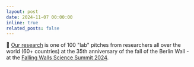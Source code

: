 ```yaml
---
layout: post
date: 2024-11-07 00:00:00
inline: true
related_posts: false
---
```


:mega: [Our research](https://youtu.be/066tAjZeOpI) is one of 100 "lab" pitches from researchers all over the world (60+ countries) at the 35th anniversary of the fall of the Berlin Wall - at the [Falling Walls Science Summit 2024](https://apply.falling-walls.com/lab/). 